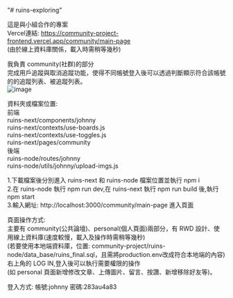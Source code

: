 "# ruins-exploring"

這是與小組合作的專案  
Vercel連結: https://community-project-frontend.vercel.app/community/main-page  
(由於線上資料庫關係，載入時需稍等幾秒)  

我負責 community(社群)的部分  
完成用戶追蹤與取消追蹤功能，使得不同帳號登入後可以透過判斷顯示符合該帳號的的追蹤列表、被追蹤列表。  
![image](https://github.com/Shuntei/community-project/assets/106071701/6a1ad134-0196-4b3b-be05-64ecb282be93)  

資料夾或檔案位置:  
前端  
ruins-next/components/johnny  
ruins-next/contexts/use-boards.js  
ruins-next/contexts/use-toggles.js  
ruins-next/pages/community  
後端  
ruins-node/routes/johnny  
ruins-node/utils/johnny/upload-imgs.js

1.下載檔案後分別進入 ruins-next 和 ruins-node 檔案位置並執行 npm i  
2.在 ruins-node 執行 npm run dev,在 ruins-next 執行 npm run build 後,執行 npm start  
3.輸入網址: http://localhost:3000/community/main-page 進入頁面

頁面操作方式:  
主要有 community(公共論壇)、personal(個人頁面)兩部分，有 RWD 設計、使用線上資料庫(速度較慢，載入及操作時需稍等幾秒)    
(若要使用本地端資料庫，位置: community-project/ruins-node/data_base/ruins_final.sql，且需將production.env改成符合本地端的內容)  
右上角的 LOG IN,登入後可以執行需要權限的操作  
(如 personal 頁面新增修改文章、上傳圖片、留言、按讚、新增移除好友等)。  

登入方式: 
帳號:johnny
密碼:283au4a83
